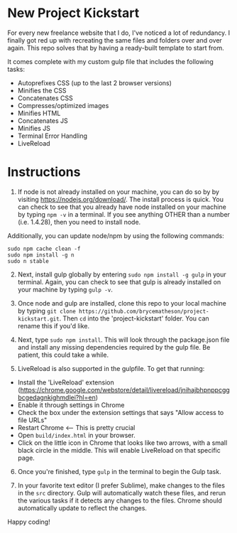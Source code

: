 # New Project Kickstart
For every new freelance website that I do, I've noticed a lot of redundancy. I finally got red up with recreating the same files and folders over and over again. This repo solves that by having a ready-built template to start from.

It comes complete with my custom gulp file that includes the following tasks:
* Autoprefixes CSS (up to the last 2 browser versions)
* Minifies the CSS
* Concatenates CSS
* Compresses/optimized images
* Minifies HTML
* Concatenates JS
* Minifies JS
* Terminal Error Handling
* LiveReload

# Instructions
1) If node is not already installed on your machine, you can do so by by visiting https://nodejs.org/download/. The install process is quick. You can check to see that you already have node installed on your machine by typing `npm -v` in a terminal. If you see anything OTHER than a number (i.e. 1.4.28), then you need to install node.

Additionally, you can update node/npm by using the following commands:

    sudo npm cache clean -f
    sudo npm install -g n
    sudo n stable

2) Next, install gulp globally by entering `sudo npm install -g gulp` in your terminal. Again, you can check to see that gulp is already installed on your machine by typing `gulp -v`.

3) Once node and gulp are installed, clone this repo to your local machine by typing `git clone https://github.com/brycematheson/project-kickstart.git`. Then `cd` into the 'project-kickstart' folder. You can rename this if you'd like.

4) Next, type `sudo npm install`. This will look through the package.json file and install any missing dependencies required by the gulp file. Be patient, this could take a while.

5) LiveReload is also supported in the gulpfile. To get that running:

* Install the 'LiveReload' extension (https://chrome.google.com/webstore/detail/livereload/jnihajbhpnppcggbcgedagnkighmdlei?hl=en)
* Enable it through settings in Chrome
* Check the box under the extension settings that says "Allow access to file URLs"
* Restart Chrome <-- This is pretty crucial
* Open `build/index.html` in your browser.
* Click on the little icon in Chrome that looks like two arrows, with a small black circle in the middle. This will enable LiveReload on that specific page.

6) Once you're finished, type `gulp` in the terminal to begin the Gulp task.

7) In your favorite text editor (I prefer Sublime), make changes to the files in the `src` directory. Gulp will automatically watch these files, and rerun the various tasks if it detects any changes to the files. Chrome should automatically update to reflect the changes.

Happy coding!
